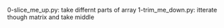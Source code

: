0-slice_me_up.py: take differnt parts of array
1-trim_me_down.py: itterate though matrix and take middle

